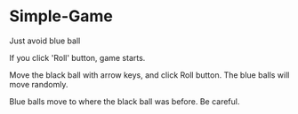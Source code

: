 # Simple-Game
Just avoid blue ball

If you click 'Roll' button, game starts.

Move the black ball with arrow keys, and click Roll button.
The blue balls will move randomly.

Blue balls move to where the black ball was before.
Be careful.
